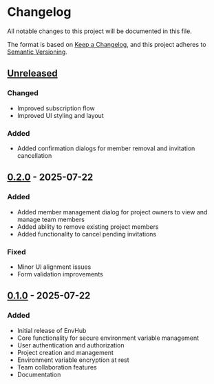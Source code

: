 # Changelog

All notable changes to this project will be documented in this file.

The format is based on [Keep a Changelog](https://keepachangelog.com/en/1.1.0/),
and this project adheres to [Semantic Versioning](https://semver.org/spec/v2.0.0.html).

## [Unreleased]

### Changed
- Improved subscription flow
- Improved UI styling and layout

### Added
- Added confirmation dialogs for member removal and invitation cancellation

## [0.2.0] - 2025-07-22

### Added

- Added member management dialog for project owners to view and manage team members
- Added ability to remove existing project members
- Added functionality to cancel pending invitations

### Fixed

- Minor UI alignment issues
- Form validation improvements

## [0.1.0] - 2025-07-22

### Added

- Initial release of EnvHub
- Core functionality for secure environment variable management
- User authentication and authorization
- Project creation and management
- Environment variable encryption at rest
- Team collaboration features
- Documentation

[unreleased]: https://github.com/Okaymisba/EnvHub/compare/v0.2.0...HEAD
[0.2.0]: https://github.com/Okaymisba/EnvHub/compare/v0.1.0...v0.2.0
[0.1.0]: https://github.com/Okaymisba/EnvHub/releases/tag/v0.1.0

